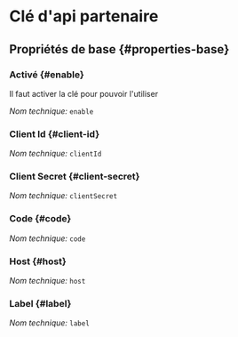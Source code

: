 # Clé d'api partenaire
<!--- THIS FILE IS GENERATED PLEASE DO NOT EDIT IT DIRECTLY --->



## Propriétés de base {#properties-base}

### Activé {#enable}

Il faut activer la clé pour pouvoir l'utiliser

*Nom technique:* ```enable```

### Client Id {#client-id}



*Nom technique:* ```clientId```

### Client Secret {#client-secret}



*Nom technique:* ```clientSecret```

### Code {#code}



*Nom technique:* ```code```

### Host {#host}



*Nom technique:* ```host```

### Label {#label}



*Nom technique:* ```label```







